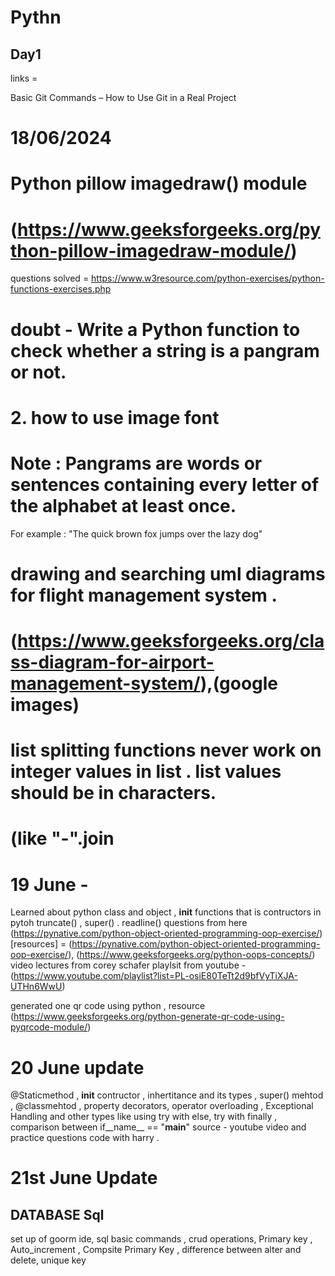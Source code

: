 # Pythn
## Day1
<!-- Basic of python -->
links = 

Basic Git Commands – How to Use Git in a Real Project



# 18/06/2024
# Python pillow imagedraw() module
# (https://www.geeksforgeeks.org/python-pillow-imagedraw-module/)
questions solved = https://www.w3resource.com/python-exercises/python-functions-exercises.php

# doubt - Write a Python function to check whether a string is a pangram or not.
# 2. how to use image font 
# Note : Pangrams are words or sentences containing every letter of the alphabet at least once.
For example : "The quick brown fox jumps over the lazy dog"
# drawing and searching uml diagrams for flight management system . 
# (https://www.geeksforgeeks.org/class-diagram-for-airport-management-system/),(google images)
# list splitting functions never work on integer values in list . list values  should be in characters.
# (like "-".join 

# 19 June - 
Learned about python class and object , __init__ functions that is contructors in pytoh
truncate() , super() . readline() questions from here (https://pynative.com/python-object-oriented-programming-oop-exercise/)
[resources] = (https://pynative.com/python-object-oriented-programming-oop-exercise/), (https://www.geeksforgeeks.org/python-oops-concepts/)
video lectures from corey schafer playlsit from youtube - (https://www.youtube.com/playlist?list=PL-osiE80TeTt2d9bfVyTiXJA-UTHn6WwU)

generated one qr code using python , resource (https://www.geeksforgeeks.org/python-generate-qr-code-using-pyqrcode-module/)


# 20 June update
 @Staticmethod , __init__ contructor , inhertitance and its types , super() mehtod , @classmehtod , property decorators, operator overloading , Exceptional Handling and other types like using try with else, try with finally , comparison between if__name__ == "__main__"
  source - youtube video and practice questions code with harry . 

# 21st June Update
## DATABASE Sql
set up of goorm ide, sql basic commands , crud operations, Primary key , Auto_increment , Compsite Primary Key , difference between alter and delete, unique key 